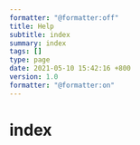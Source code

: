 ```yaml
---
formatter: "@formatter:off"
title: Help 
subtitle: index 
summary: index 
tags: [] 
type: page
date: 2021-05-10 15:42:16 +800 
version: 1.0
formatter: "@formatter:on"
---
```


# index